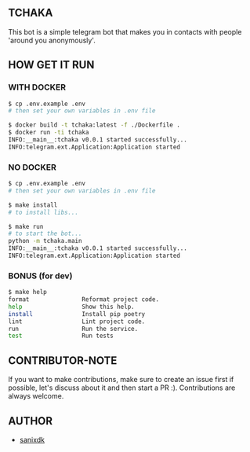 ## TCHAKA

This bot is a simple telegram bot that makes you in contacts with people
'around you anonymously'.

## HOW GET IT RUN

### WITH DOCKER

```bash
$ cp .env.example .env
# then set your own variables in .env file

$ docker build -t tchaka:latest -f ./Dockerfile .
$ docker run -ti tchaka
INFO:__main__:tchaka v0.0.1 started successfully...
INFO:telegram.ext.Application:Application started
```

### NO DOCKER

```bash
$ cp .env.example .env
# then set your own variables in .env file

$ make install
# to install libs...

$ make run
# to start the bot...
python -m tchaka.main
INFO:__main__:tchaka v0.0.1 started successfully...
INFO:telegram.ext.Application:Application started
```

### BONUS (for dev)

```bash
$ make help
format               Reformat project code.
help                 Show this help.
install              Install pip poetry
lint                 Lint project code.
run                  Run the service.
test                 Run tests
```

## CONTRIBUTOR-NOTE

If you want to make contributions, make sure to create an issue first if
possible, let's discuss about it and then start a PR :).
Contributions are always welcome.

## AUTHOR

- [sanixdk](https://github.com/sanix-darker)
